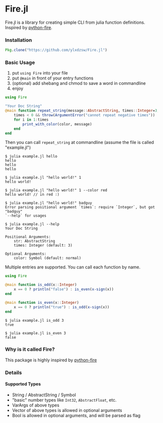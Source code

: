 Fire.jl
=======

Fire.jl is a library for creating simple CLI from julia function definitions. Inspired by [python-fire](https://github.com/google/python-fire).

### Installation

```julia
Pkg.clone("https://github.com/ylxdzsw/Fire.jl")
```

### Basic Usage

1. put `using Fire` into your file
2. put `@main` in front of your entry functions
3. (optional) add shebang and chmod to save a word in commandline
4. enjoy

```julia
using Fire

"Your Doc String"
@main function repeat_string(message::AbstractString, times::Integer=3; color::Symbol=:normal)
    times < 0 && throw(ArgumentError("cannot repeat negative times"))
    for i in 1:times
        print_with_color(color, message)
    end
end
```

Then you can call `repeat_string` at commandline (assume the file is called "example.jl")

```
$ julia example.jl hello
hello
hello
hello

$ julia example.jl "hello world!" 1
hello world!

$ julia example.jl "hello world!" 1 --color red
hello world! // in red :)

$ julia example.jl "hello world!" badguy
Error parsing positional argument `times`: require `Integer`, but got "badguy"
`--help` for usages

$ julia example.jl --help
Your Doc String

Positional Arguments:
    str: AbstractString
    times: Integer (default: 3)

Optional Arguments:
    color: Symbol (default: normal)
```

Multiple entries are supported. You can call each function by name.

```julia
using Fire

@main function is_odd(x::Integer)
    x == 0 ? println("false") : is_even(x-sign(x))
end

@main function is_even(x::Integer)
    x == 0 ? println("true") : is_odd(x-sign(x))
end
```

```
$ julia example.jl is_odd 3
true

$ julia example.jl is_even 3
false
```

### Why is it called Fire?

This package is highly inspired by [python-fire](https://github.com/google/python-fire)

### Details

#### Supported Types

- String / AbstractString / Symbol
- "basic" number types like `Int32`, `AbstractFloat`, etc.
- VarArgs of above types
- Vector of above types is allowed in optional arguments
- Bool is allowed in optional arguments, and will be parsed as flag
